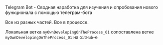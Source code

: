 Telegram Bot - Сводная наработка для изучения и опробования нового функционала с помощью телеграм-бота

Все из разных частей. Все в процессе.

Локальная ветка `myOwnDevelopingOnTheProcess_01` сопоставлена ветке `myOwnDevelopingOnTheProcess_01` на `GitHub`-е
